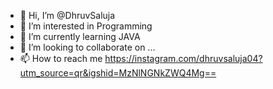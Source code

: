 - 👋 Hi, I’m @DhruvSaluja
- 👀 I’m interested in Programming
- 🌱 I’m currently learning JAVA
- 💞️ I’m looking to collaborate on ...
- 📫 How to reach me https://instagram.com/dhruvsaluja04?utm_source=qr&igshid=MzNlNGNkZWQ4Mg==

<!---
DhruvSaluja/DhruvSaluja is a ✨ special ✨ repository because its `README.md` (this file) appears on your GitHub profile.
You can click the Preview link to take a look at your changes.
--->
